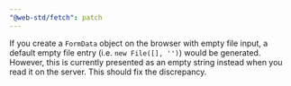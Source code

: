 ```yaml
---
"@web-std/fetch": patch
---
```


If you create a `FormData` object on the browser with empty file input, a default empty file entry (i.e. `new File([], '')`) would be generated. However, this is currently presented as an empty string instead when you read it on the server. This should fix the discrepancy.
